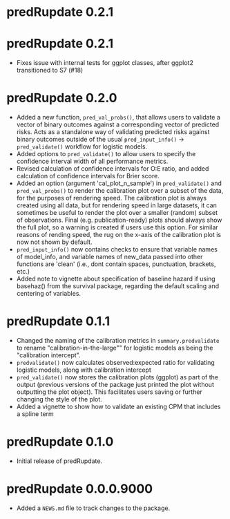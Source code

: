 # predRupdate 0.2.1

# predRupdate 0.2.1

* Fixes issue with internal tests for ggplot classes, after ggplot2 transitioned to S7 (#18)

# predRupdate 0.2.0

* Added a new function, `pred_val_probs()`, that allows users to validate a vector of binary outcomes against a corresponding vector of predicted risks. Acts as a standalone way of validating predicted risks against binary outcomes outside of the usual `pred_input_info()` -> `pred_validate()` workflow for logistic models.
* Added options to `pred_validate()` to allow users to specify the confidence interval width of all performance metrics.
* Revised calculation of confidence intervals for O:E ratio, and added calculation of confidence intervals for Brier score.
* Added an option (argument 'cal_plot_n_sample') in `pred_validate()` and `pred_val_probs()` to render the calibration plot over a subset of the data, for the purposes of rendering speed. The calibration plot is always created using all data, but for rendering speed in large datasets, it can sometimes be useful to render the plot over a smaller (random) subset of observations. Final (e.g. publication-ready) plots  should always show the full plot, so a warning is created if users use this option. For similar reasons of rending speed, the rug on the x-axis of the calibration plot is now not shown by default.
* `pred_input_info()` now contains checks to ensure that variable names of model_info, and variable names of new_data passed into other functions are 'clean' (i.e., dont contain spaces, punctuation, brackets, etc.)
* Added note to vignette about specification of baseline hazard if using basehaz() from the survival package, regarding the default scaling and centering of variables.

# predRupdate 0.1.1

* Changed the naming of the calibration metrics in `summary.predvalidate` to rename "calibration-in-the-large"" for logistic models as being the "calibration intercept". 
* `predvalidate()` now calculates observed:expected ratio for validating logistic models, along with calibration intercept
* `pred_validate()` now stores the calibration plots (ggplot) as part of the output (previous versions of the package just printed the plot without outputting the plot object). This facilitates users saving or further changing the style of the plot.
* Added a vignette to show how to validate an existing CPM that includes a spline term

# predRupdate 0.1.0

* Initial release of predRupdate.

# predRupdate 0.0.0.9000

* Added a `NEWS.md` file to track changes to the package.
